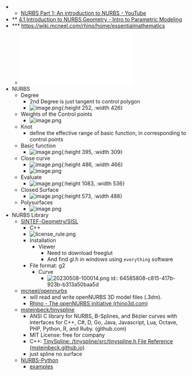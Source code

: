 - * [NURBS Part 1: An introduction to NURBS - YouTube](https://www.youtube.com/watch?v=GJnXuSsjtZo)
- ** [4.1 Introduction to NURBS Geometry - Intro to Parametric Modeling](https://youtu.be/HofbVh--LKg)
- *** https://wiki.mcneel.com/rhino/home/essentialmathematics
	- ![TheEssentialMathematicsForComputationalDesign_4thEdition2019.doc.pdf](../assets/TheEssentialMathematicsForComputationalDesign_4thEdition2019.doc.pdf)
- NURBS
	- Degree
		- 2nd Degree is just tangent to control polygon
		- ![image.png](../assets/image_1683101896579_0.png){:height 252, :width 426}
	- Weights of the Control points
		- ![image.png](../assets/image_1683103905493_0.png)
	- Knot
		- define the effective range of basic function, in corresponding to control points
	- Basic function
		- ![image.png](../assets/image_1683102095107_0.png){:height 395, :width 309}
	- Close curve
		- ![image.png](../assets/image_1683103023685_0.png){:height 486, :width 466}
		- ![image.png](../assets/image_1683161451459_0.png)
	- Evaluate
		- ![image.png](../assets/image_1683162357189_0.png){:height 1083, :width 536}
	- Closed Surface
		- ![image.png](../assets/image_1683162526181_0.png){:height 573, :width 488}
	- Polysurfaces
		- ![image.png](../assets/image_1683162649551_0.png)
- NURBS Library
	- [SINTEF-Geometry/SISL](https://github.com/SINTEF-Geometry/SISL)
		- C++
		- ![license_rule.png](../assets/license_rule_1682059827944_0.png)
		- Installation
			- Viewer
				- Need to download freeglut
				- And find gl.h in windows using `everything` software
		- File format: g2
			- Curve
				- ![20230508-100014.png](../assets/20230508-100014_1683511312353_0.png)
				  id:: 64585808-c815-417b-923b-b313a50baa5d
	- [mcneel/opennurbs](https://github.com/mcneel/opennurbs/tree/v7.11.21285.13001)
		- will read and write openNURBS 3D model files (*.3dm*).
		- [Rhino - The openNURBS initiative (rhino3d.com)](https://www.rhino3d.com/it/features/developer/opennurbs/)
	- [msteinbeck/tinyspline](https://github.com/msteinbeck/tinyspline#documentation)
		- ANSI C library for NURBS, B-Splines, and Bézier curves with interfaces for C++, C#, D, Go, Java, Javascript, Lua, Octave, PHP, Python, R, and Ruby. (github.com)
		- MIT License: free for company
		- C++: [TinySpline: /tinyspline/src/tinyspline.h File Reference (msteinbeck.github.io)](https://msteinbeck.github.io/tinyspline/tinyspline_8h.html)
		- just spline no surface
	- [NURBS-Python](https://github.com/orbingol/NURBS-Python)
		- [examples](https://github.com/orbingol/geomdl-examples)